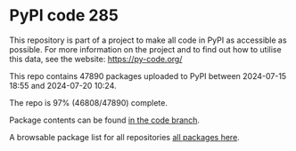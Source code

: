 # PyPI code 285

This repository is part of a project to make all code in PyPI as accessible as possible. For more information 
on the project and to find out how to utilise this data, see the website: https://py-code.org/

This repo contains 47890 packages uploaded to PyPI between 
2024-07-15 18:55 and 2024-07-20 10:24.

The repo is 97% (46808/47890) complete.

Package contents can be found [in the code branch](https://github.com/pypi-data/pypi-mirror-285/tree/code/packages).

A browsable package list for all repositories [all packages here](https://py-code.org/repositories/pypi-mirror-285).


